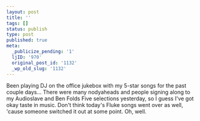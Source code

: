 ```yaml
---
layout: post
title: ''
tags: []
status: publish
type: post
published: true
meta:
  _publicize_pending: '1'
  ljID: '970'
  original_post_id: '1132'
  _wp_old_slug: '1132'
---
```

Been playing DJ on the office jukebox with my 5-star songs for the past couple days...  There were many nodyaheads and people signing along to my Audioslave and Ben Folds Five selections yesterday, so I guess I've got okay taste in music.  Don't think today's Fluke songs went over as well, 'cause someone switched it out at some point.  Oh, well.
